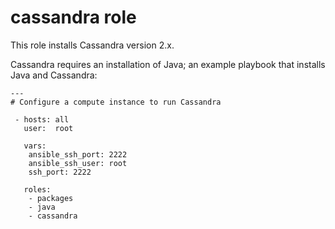 
# cassandra role

This role installs Cassandra version 2.x.

Cassandra requires an installation of Java; an example playbook that
installs Java and Cassandra:

    ---
    # Configure a compute instance to run Cassandra

     - hosts: all
       user:  root

       vars:
        ansible_ssh_port: 2222
        ansible_ssh_user: root
        ssh_port: 2222

       roles:
        - packages
        - java
        - cassandra


